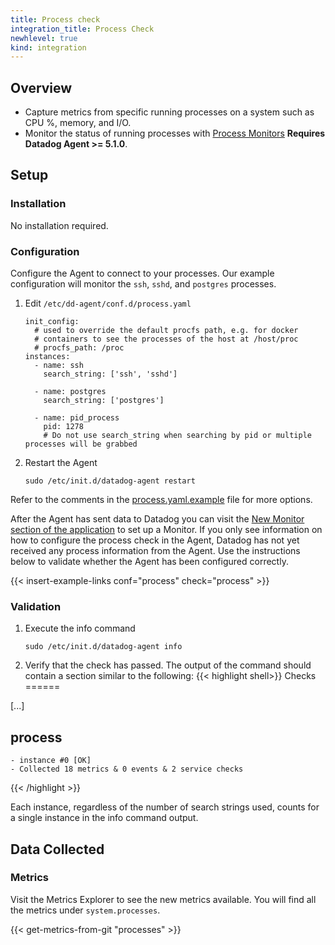 ```yaml
---
title: Process check
integration_title: Process Check
newhlevel: true
kind: integration
---
```

## Overview

  * Capture metrics from specific running processes on a system such as CPU %, memory, and I/O.
  * Monitor the status of running processes with [Process Monitors](/guides/monitors) **Requires Datadog Agent >= 5.1.0**.

## Setup
### Installation

No installation required.

### Configuration

Configure the Agent to connect to your processes. Our example configuration will monitor the `ssh`, `sshd`, and `postgres` processes.

1.  Edit `/etc/dd-agent/conf.d/process.yaml`

        init_config:
          # used to override the default procfs path, e.g. for docker
          # containers to see the processes of the host at /host/proc
          # procfs_path: /proc
        instances:
          - name: ssh
            search_string: ['ssh', 'sshd']

          - name: postgres
            search_string: ['postgres']

          - name: pid_process
            pid: 1278
            # Do not use search_string when searching by pid or multiple processes will be grabbed

2.  Restart the Agent

        sudo /etc/init.d/datadog-agent restart

Refer to the comments in the [process.yaml.example](https://github.com/DataDog/integrations-core/blob/master/process/conf.yaml.example) file for more options.

After the Agent has sent data to Datadog you can visit the [New Monitor section of the application](https://app.datadoghq.com/monitors#create/process) to set up a Monitor. If you only see information on how to configure the process check in the Agent, Datadog has not yet received any process information from the Agent. Use the instructions below to validate whether the Agent has been configured correctly.

{{< insert-example-links conf="process" check="process" >}}

### Validation

1.  Execute the info command

        sudo /etc/init.d/datadog-agent info

2.  Verify that the check has passed. The output of the command should contain a section similar to the following:
{{< highlight shell>}}
Checks
======

[...]

process
---------
    - instance #0 [OK]
    - Collected 18 metrics & 0 events & 2 service checks
{{< /highlight >}}

Each instance, regardless of the number of search strings used, counts for a single instance in the info command output.

## Data Collected
### Metrics

Visit the Metrics Explorer to see the new metrics available. You will find all the metrics under `system.processes`.

{{< get-metrics-from-git "processes" >}}
